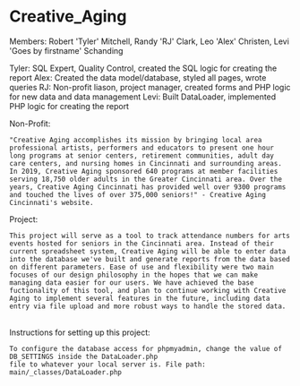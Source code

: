 # Creative_Aging
Members: Robert 'Tyler' Mitchell, Randy 'RJ' Clark, Leo 'Alex' Christen, Levi 'Goes by firstname' Schanding

Tyler: SQL Expert, Quality Control, created the SQL logic for creating the report
Alex: Created the data model/database, styled all pages, wrote queries
RJ: Non-profit liason, project manager, created forms and PHP logic for new data and data management
Levi: Built DataLoader, implemented PHP logic for creating the report

Non-Profit:

    "Creative Aging accomplishes its mission by bringing local area professional artists, performers and educators to present one hour long programs at senior centers, retirement communities, adult day care centers, and nursing homes in Cincinnati and surrounding areas. In 2019, Creative Aging sponsored 640 programs at member facilities serving 18,750 older adults in the Greater Cincinnati area. Over the years, Creative Aging Cincinnati has provided well over 9300 programs and touched the lives of over 375,000 seniors!" - Creative Aging Cincinnati's website.

Project:

    This project will serve as a tool to track attendance numbers for arts events hosted for seniors in the Cincinnati area. Instead of their current spreadsheet system, Creative Aging will be able to enter data into the database we've built and generate reports from the data based on different parameters. Ease of use and flexibility were two main focuses of our design philosophy in the hopes that we can make managing data easier for our users. We have achieved the base fuctionality of this tool, and plan to continue working with Creative Aging to implement several features in the future, including data entry via file upload and more robust ways to handle the stored data.
<br>
Instructions for setting up this project:

    To configure the database access for phpmyadmin, change the value of DB_SETTINGS inside the DataLoader.php
    file to whatever your local server is. File path: main/_classes/DataLoader.php 
